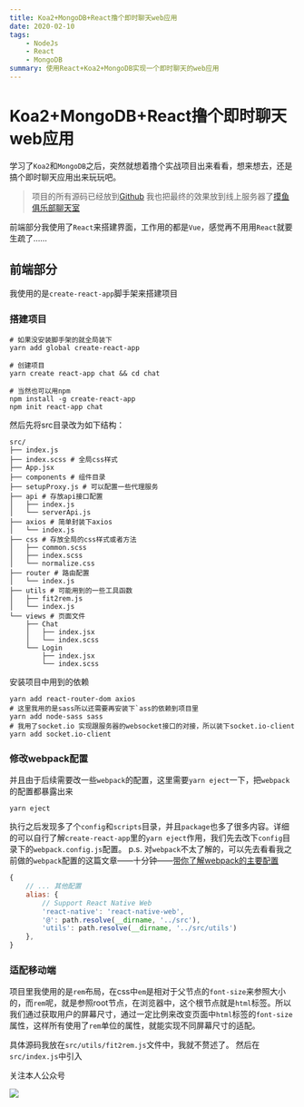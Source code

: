 ```yaml
---
title: Koa2+MongoDB+React撸个即时聊天web应用
date: 2020-02-10
tags: 
    - NodeJs
    - React
    - MongoDB
summary: 使用React+Koa2+MongoDB实现一个即时聊天的web应用
---
```


# Koa2+MongoDB+React撸个即时聊天web应用

学习了`Koa2`和`MongoDB`之后，突然就想着撸个实战项目出来看看，想来想去，还是搞个即时聊天应用出来玩玩吧。

> 项目的所有源码已经放到[Github](https://github.com/hugewilliam/chat_room/tree/simple_chat)
> 我也把最终的效果放到线上服务器了[摸鱼俱乐部聊天室](https://liwuhou.cn/chat)

前端部分我使用了`React`来搭建界面，工作用的都是`Vue`，感觉再不用用`React`就要生疏了……

## 前端部分
我使用的是`create-react-app`脚手架来搭建项目

### 搭建项目

```shell
# 如果没安装脚手架的就全局装下
yarn add global create-react-app

# 创建项目
yarn create react-app chat && cd chat

# 当然也可以用npm
npm install -g create-react-app
npm init react-app chat
```

然后先将src目录改为如下结构：

```shell
src/
├── index.js
├── index.scss # 全局css样式
├── App.jsx 
├── components # 组件目录
├── setupProxy.js # 可以配置一些代理服务
├── api # 存放api接口配置
│   ├── index.js
│   └── serverApi.js
├── axios # 简单封装下axios
│   └── index.js
├── css # 存放全局的css样式或者方法
│   ├── common.scss
│   ├── index.scss
│   └── normalize.css
├── router # 路由配置
│   └── index.js
├── utils # 可能用到的一些工具函数
│   ├── fit2rem.js
│   └── index.js
└── views # 页面文件
    ├── Chat
    │   ├── index.jsx
    │   └── index.scss
    └── Login
        ├── index.jsx
        └── index.scss
```

安装项目中用到的依赖

```shell
yarn add react-router-dom axios 
# 这里我用的是sass所以还需要再安装下`ass的依赖到项目里
yarn add node-sass sass
# 我用了socket.io 实现跟服务器的websocket接口的对接，所以装下socket.io-client
yarn add socket.io-client
```

### 修改webpack配置

并且由于后续需要改一些`webpack`的配置，这里需要`yarn eject`一下，把`webpack`的配置都暴露出来

```shell
yarn eject
```

执行之后发现多了个`config`和`scripts`目录，并且`package`也多了很多内容。详细的可以自行了解`create-react-app`里的`yarn eject`作用，我们先去改下`config`目录下的`webpack.config.js`配置。
p.s. 对`webpack`不太了解的，可以先去看看我之前做的`webpack`配置的这篇文章——十分钟——[带你了解webpack的主要配置](https://liwuhou.cn/2020/01/07/%E5%8D%81%E5%88%86%E9%92%9F%E2%80%94%E2%80%94%E5%B8%A6%E4%BD%A0%E4%BA%86%E8%A7%A3webpack%E7%9A%84%E4%B8%BB%E8%A6%81%E9%85%8D%E7%BD%AE/)

```js {7,8}
{
    // ... 其他配置
    alias: {
        // Support React Native Web
        'react-native': 'react-native-web',
        '@': path.resolve(__dirname, '../src'),
        'utils': path.resolve(__dirname, '../src/utils')
    },
}
```

### 适配移动端

项目里我使用的是`rem`布局，在css中`em`是相对于父节点的`font-size`来参照大小的，而`rem`呢，就是参照root节点，在浏览器中，这个根节点就是`html`标签。所以我们通过获取用户的屏幕尺寸，通过一定比例来改变页面中`html`标签的`font-size`属性，这样所有使用了`rem`单位的属性，就能实现不同屏幕尺寸的适配。

具体源码我放在`src/utils/fit2rem.js`文件中，我就不赘述了。
然后在`src/index.js`中引入






关注本人公众号

![](https://blogs-1257826393.cos.ap-shenzhen-fsi.myqcloud.com/qrcode_for_gh_373ae200ef34_344.jpg)